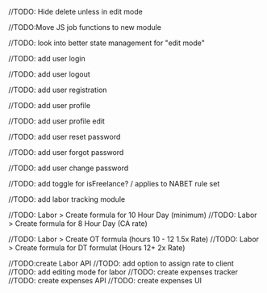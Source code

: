 //TODO: Hide delete unless in edit mode

//TODO:Move JS job functions to new module

//TODO: look into better state management for "edit mode"

//TODO: add user login

//TODO: add user logout

//TODO: add user registration

//TODO: add user profile

//TODO: add user profile edit

//TODO: add user reset password

//TODO: add user forgot password

//TODO: add user change password

//TODO: add toggle for isFreelance? / applies to NABET rule set

//TODO: add labor tracking module

//TODO: Labor > Create formula for 10 Hour Day (minimum)
//TODO: Labor > Create formula for 8 Hour Day (CA rate)

//TODO: Labor > Create OT formula (hours 10 - 12 1.5x Rate)
//TODO: Labor > Create formula for DT formulat (Hours 12+ 2x Rate)

//TODO:create Labor API
//TODO: add option to assign rate to client
//TODO: add editing mode for labor
//TODO: create expenses tracker
//TODO: create expenses API
//TODO: create expenses UI
